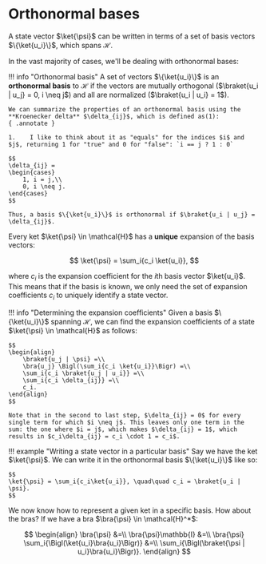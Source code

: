 # Orthonormal bases
A state vector $\ket{\psi}$ can be written in terms of a set of basis vectors $\{\ket{u_i}\}$, which spans $\mathcal{H}$.

In the vast majority of cases, we'll be dealing with orthonormal bases:

!!! info "Orthonormal basis"
    A set of vectors $\{\ket{u_i}\}$ is an **orthonormal basis** to $\mathcal{H}$ if the vectors are mutually orthogonal ($\braket{u_i | u_j} = 0, i \neq j$) and all are normalized ($\braket{u_i | u_i} = 1$).

    We can summarize the properties of an orthonormal basis using the **Kroenecker delta** $\delta_{ij}$, which is defined as(1):
    { .annotate }

    1.    I like to think about it as "equals" for the indices $i$ and $j$, returning 1 for "true" and 0 for "false": `i == j ? 1 : 0`

    $$
    \delta_{ij} =
    \begin{cases}
        1, i = j,\\
        0, i \neq j.
    \end{cases}
    $$

    Thus, a basis $\{\ket{u_i}\}$ is orthonormal if $\braket{u_i | u_j} = \delta_{ij}$.

Every ket $\ket{\psi} \in \mathcal{H}$ has a **unique** expansion of the basis vectors:

$$
\ket{\psi} = \sum_i{c_i \ket{u_i}},
$$

where $c_i$ is the expansion coefficient for the $i$th basis vector $\ket{u_i}$. This means that if the basis is known, we only need the set of expansion coefficients $c_i$ to uniquely identify a state vector.

!!! info "Determining the expansion coefficients"
    Given a basis $\{\ket{u_i}\}$ spanning $\mathcal{H}$, we can find the expansion coefficients of a state $\ket{\psi} \in \mathcal{H}$ as follows:

    $$
    \begin{align}
        \braket{u_j | \psi} =\\
        \bra{u_j} \Bigl(\sum_i{c_i \ket{u_i}}\Bigr) =\\
        \sum_i{c_i \braket{u_j | u_i}} =\\
        \sum_i{c_i \delta_{ij}} =\\
        c_i.
    \end{align}
    $$

    Note that in the second to last step, $\delta_{ij} = 0$ for every single term for which $i \neq j$. This leaves only one term in the sum: the one where $i = j$, which makes $\delta_{ij} = 1$, which results in $c_i\delta_{ij} = c_i \cdot 1 = c_i$.

!!! example "Writing a state vector in a particular basis"
    Say we have the ket $\ket{\psi}$. We can write it in the orthonormal basis $\{\ket{u_i}\}$ like so:

    $$
    \ket{\psi} = \sum_i{c_i\ket{u_i}}, \quad\quad c_i = \braket{u_i | \psi}.
    $$

We now know how to represent a given ket in a specific basis. How about the bras? If we have a bra $\bra{\psi} \in \mathcal{H}^*$:

$$
\begin{align}
    \bra{\psi} &=\\
    \bra{\psi}\mathbb{I} &=\\
    \bra{\psi} \sum_i{\Bigl(\ket{u_i}\bra{u_i}\Bigr)} &=\\
    \sum_i{\Bigl(\braket{\psi | u_i}\bra{u_i}\Bigr)}.
\end{align}
$$